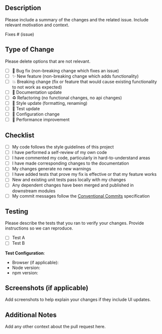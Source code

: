 ## Description

Please include a summary of the changes and the related issue. Include relevant motivation and context.

Fixes # (issue)

## Type of Change

Please delete options that are not relevant.

- [ ] 🐛 Bug fix (non-breaking change which fixes an issue)
- [ ] ✨ New feature (non-breaking change which adds functionality)
- [ ] 💥 Breaking change (fix or feature that would cause existing functionality to not work as expected)
- [ ] 📝 Documentation update
- [ ] ♻️ Refactoring (no functional changes, no api changes)
- [ ] 🎨 Style update (formatting, renaming)
- [ ] 🧪 Test update
- [ ] 🔧 Configuration change
- [ ] 🚀 Performance improvement

## Checklist

- [ ] My code follows the style guidelines of this project
- [ ] I have performed a self-review of my own code
- [ ] I have commented my code, particularly in hard-to-understand areas
- [ ] I have made corresponding changes to the documentation
- [ ] My changes generate no new warnings
- [ ] I have added tests that prove my fix is effective or that my feature works
- [ ] New and existing unit tests pass locally with my changes
- [ ] Any dependent changes have been merged and published in downstream modules
- [ ] My commit messages follow the [Conventional Commits](https://www.conventionalcommits.org/) specification

## Testing

Please describe the tests that you ran to verify your changes. Provide instructions so we can reproduce.

- [ ] Test A
- [ ] Test B

**Test Configuration**:
* Browser (if applicable):
* Node version:
* npm version:

## Screenshots (if applicable)

Add screenshots to help explain your changes if they include UI updates.

## Additional Notes

Add any other context about the pull request here.
